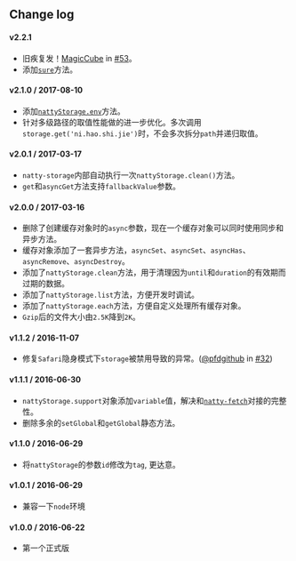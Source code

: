 ## Change log

#### v2.2.1

* 旧疾复发！[MagicCube](https://github.com/MagicCube) in [#53](https://github.com/jias/natty-fetch/issues/53)。
* 添加[`sure`](https://github.com/jias/natty-storage#storagesurepath)方法。

#### v2.1.0 / 2017-08-10

* 添加[`nattyStorage.env`](https://github.com/jias/natty-storage#nattystorageenvenv-hash)方法。
* 针对多级路径的取值性能做的进一步优化。多次调用`storage.get('ni.hao.shi.jie')`时，不会多次拆分`path`并递归取值。

#### v2.0.1 / 2017-03-17

* `natty-storage`内部自动执行一次`nattyStorage.clean()`方法。
* `get`和`asyncGet`方法支持`fallbackValue`参数。

#### v2.0.0 / 2017-03-16

* 删除了创建缓存对象时的`async`参数，现在一个缓存对象可以同时使用同步和异步方法。
* 缓存对象添加了一套异步方法，`asyncSet`、`asyncSet`、`asyncHas`、`asyncRemove`、`asyncDestroy`。
* 添加了`nattyStorage.clean`方法，用于清理因为`until`和`duration`的有效期而过期的数据。
* 添加了`nattyStorage.list`方法，方便开发时调试。
* 添加了`nattyStorage.each`方法，方便自定义处理所有缓存对象。
* `Gzip`后的文件大小由`2.5K`降到`2K`。

#### v1.1.2 / 2016-11-07

* 修复`Safari`隐身模式下`storage`被禁用导致的异常。([@pfdgithub](https://github.com/pfdgithub) in [#32](https://github.com/jias/natty-fetch/issues/32))

#### v1.1.1 / 2016-06-30

* `nattyStorage.support`对象添加`variable`值，解决和[`natty-fetch`](https://github.com/Jias/natty-fetch)对接的完整性。
* 删除多余的`setGlobal`和`getGlobal`静态方法。

#### v1.1.0 / 2016-06-29

* 将`nattyStorage`的参数`id`修改为`tag`, 更达意。

#### v1.0.1 / 2016-06-29

* 兼容一下`node`环境

#### v1.0.0 / 2016-06-22

* 第一个正式版
